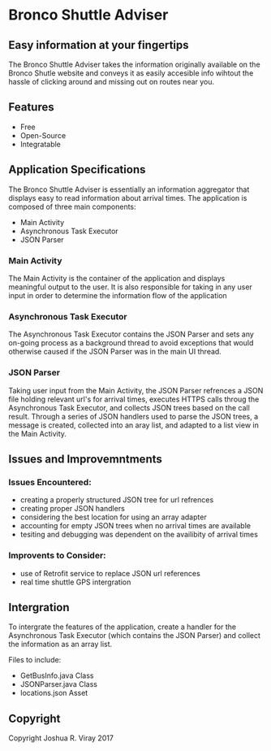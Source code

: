 # Bronco Shuttle Adviser

## Easy information at your fingertips

The Bronco Shuttle Adviser takes the information originally available on the Bronco Shutle website and conveys it as easily accesible info wihtout the hassle of clicking around and missing out on routes near you.

## Features
* Free
* Open-Source
* Integratable

## Application Specifications

The Bronco Shuttle Adviser is essentially an information aggregator that displays easy to read information about arrival times. The application is composed of three main components:
* Main Activity
* Asynchronous Task Executor
* JSON Parser

### Main Activity

The Main Activity is the container of the application and displays meaningful output to the user. It is also responsible for taking in any user input in order to determine the information flow of the application

### Asynchronous Task Executor

The Asynchronous Task Executor contains the JSON Parser and sets any on-going process as a background thread to avoid exceptions that would otherwise caused if the JSON Parser was in the main UI thread.

### JSON Parser

Taking user input from the Main Activity, the JSON Parser refrences a JSON file holding relevant url's for arrival times, executes HTTPS calls throug the Asynchronous Task Executor, and collects JSON trees based on the call result. Through a series of JSON handlers used to parse the JSON trees, a message is created, collected into an aray list, and adapted to a list view in the Main Activity.

## Issues and Improvemntments

### Issues Encountered:
* creating a properly structured JSON tree for url refrences
* creating proper JSON handlers
* considering the best location for using an array adapter 
* accounting for empty JSON trees when no arrival times are available
* tesiting and debugging was dependent on the availibity of arrival times

### Improvents to Consider:
* use of Retrofit service to replace JSON url references
* real time shuttle GPS intergration

## Intergration

To intergrate the features of the application, create a handler for the Asynchronous Task Executor (which contains the JSON Parser) and collect the information as an array list. 

Files to include:
* GetBusInfo.java Class
* JSONParser.java Class
* locations.json Asset 

## Copyright

Copyright Joshua R. Viray 2017 
